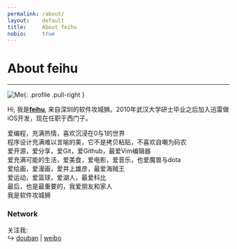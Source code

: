 ```yaml
---
permalink: /about/
layout:    default
title:     About feihu
nobio:     true
---
```


# About feihu
----------------

![Me](http://www.gravatar.com/avatar/9ffd3273e6f33aaf9cfb1bdccb8f3010?s=200){: .profile .pull-right }

Hi, 我是<a href="https://plus.google.com/110274901350159292510" rel="me">**feihu**</a>, 来自深圳的软件攻城狮。2010年武汉大学研士毕业之后加入迅雷做iOS开发，现在任职于西门子。

爱编程，充满热情，喜欢沉浸在0与1的世界<br>
程序设计充满难以言喻的美，它不是拷贝粘贴，不喜欢自嘲为码农<br>
爱开源，爱分享，爱Git，爱Github，最爱Vim编辑器<br>
爱充满可能的生活，爱美食，爱电影，爱音乐，也爱魔兽与dota<br>
爱绘画，爱漫画，爱井上雄彦，最爱海贼王<br>
爱运动，爱篮球，爱湖人，最爱科比<br>
最后，也是最重要的，我爱朋友和家人<br>
我是软件攻城狮<br>

### Network

关注我:  
↪ [douban](http://www.douban.com/people/47964840/) | [weibo](http://weibo.com/u/2778164211)
